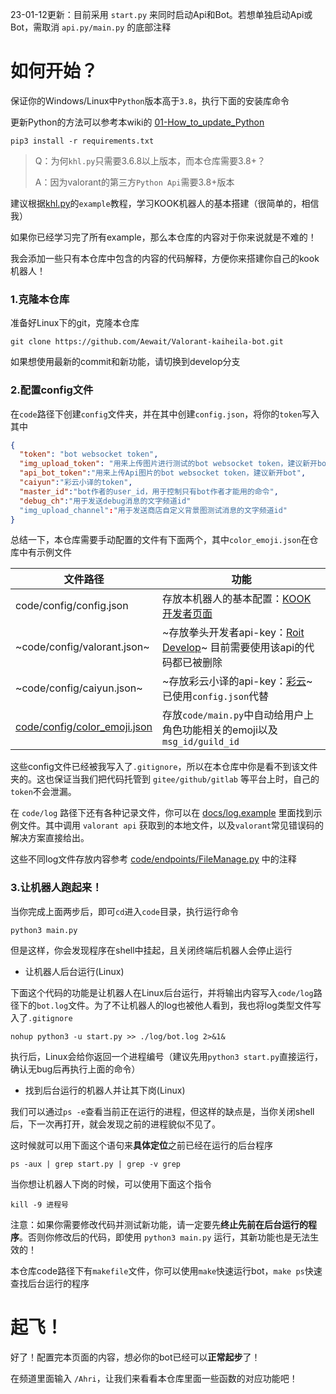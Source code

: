 23-01-12更新：目前采用 `start.py` 来同时启动Api和Bot。若想单独启动Api或Bot，需取消 `api.py/main.py` 的底部注释

# 如何开始？

保证你的Windows/Linux中`Python`版本高于`3.8`，执行下面的安装库命令

更新Python的方法可以参考本wiki的 [01-How_to_update_Python](https://github.com/Aewait/Valorant-Kook-Bot/wiki/01-How_to_update_Python)

~~~
pip3 install -r requirements.txt
~~~

> Q：为何`khl.py`只需要3.6.8以上版本，而本仓库需要3.8+？
>
> A：因为valorant的第三方`Python Api`需要3.8+版本

建议根据[khl.py](https://github.com/TWT233/khl.py)的`example`教程，学习KOOK机器人的基本搭建（很简单的，相信我）

如果你已经学习完了所有example，那么本仓库的内容对于你来说就是不难的！

我会添加一些只有本仓库中包含的内容的代码解释，方便你来搭建你自己的kook机器人！

### 1.克隆本仓库

准备好Linux下的git，克隆本仓库

~~~
git clone https://github.com/Aewait/Valorant-kaiheila-bot.git
~~~

如果想使用最新的commit和新功能，请切换到develop分支

### 2.配置config文件

在`code`路径下创建`config`文件夹，并在其中创建`config.json`，将你的`token`写入其中

~~~json
{
  "token": "bot websocket token",
  "img_upload_token": "用来上传图片进行测试的bot websocket token，建议新开bot",
  "api_bot_token":"用来上传Api图片的bot websocket token，建议新开bot",
  "caiyun":"彩云小译的token",
  "master_id":"bot作者的user_id，用于控制只有bot作者才能用的命令",
  "debug_ch":"用于发送debug消息的文字频道id"
  "img_upload_channel":"用于发送商店自定义背景图测试消息的文字频道id"
}
~~~

总结一下，本仓库需要手动配置的文件有下面两个，其中`color_emoji.json`在仓库中有示例文件

| 文件路径                    | 功能                                                         |
| --------------------------- | ------------------------------------------------------------ |
| code/config/config.json     | 存放本机器人的基本配置：[KOOK开发者页面](https://developer.kaiheila.cn/doc/intro) |
| ~code/config/valorant.json~ | ~存放拳头开发者api-key：[Roit Develop](https://developer.riotgames.com/)~ 目前需要使用该api的代码都已被删除 |
| ~code/config/caiyun.json~     | ~存放彩云小译的api-key：[彩云](https://docs.caiyunapp.com/blog/2018/09/03/lingocloud-api/#python-%E8%B0%83%E7%94%A8)~ 已使用`config.json`代替 |
| [code/config/color_emoji.json](https://github.com/Aewait/Kook-Valorant-Bot/blob/develop/code/config/color_emoji.json) | 存放`code/main.py`中自动给用户上角色功能相关的emoji以及`msg_id/guild_id`       |

这些config文件已经被我写入了`.gitignore`，所以在本仓库中你是看不到该文件夹的。这也保证当我们把代码托管到 `gitee/github/gitlab` 等平台上时，自己的`token`不会泄漏。

在 `code/log` 路径下还有各种记录文件，你可以在 [docs/log.example](./log.example) 里面找到示例文件。其中调用 `valorant api` 获取到的本地文件，以及`valorant`常见错误码的解决方案直接给出。

这些不同log文件存放内容参考 [code/endpoints/FileManage.py](../code/endpoints/FileManage.py) 中的注释


### 3.让机器人跑起来！


当你完成上面两步后，即可`cd`进入`code`目录，执行运行命令

~~~
python3 main.py
~~~

但是这样，你会发现程序在shell中挂起，且关闭终端后机器人会停止运行

* 让机器人后台运行(Linux)

下面这个代码的功能是让机器人在Linux后台运行，并将输出内容写入`code/log`路径下的`bot.log`文件。为了不让机器人的log也被他人看到，我也将log类型文件写入了`.gitignore`
```
nohup python3 -u start.py >> ./log/bot.log 2>&1&
```
执行后，Linux会给你返回一个进程编号（建议先用`python3 start.py`直接运行，确认无bug后再执行上面的命令）

* 找到后台运行的机器人并让其下岗(Linux)

我们可以通过`ps -e`查看当前正在运行的进程，但这样的缺点是，当你关闭shell后，下一次再打开，就会发现之前的进程貌似不见了。

这时候就可以用下面这个语句来**具体定位**之前已经在运行的后台程序

~~~
ps -aux | grep start.py | grep -v grep 
~~~

当你想让机器人下岗的时候，可以使用下面这个指令

```
kill -9 进程号
```

注意：如果你需要修改代码并测试新功能，请一定要先**终止先前在后台运行的程序**。否则你修改后的代码，即使用 `python3 main.py` 运行，其新功能也是无法生效的！

本仓库code路径下有`makefile`文件，你可以使用`make`快速运行bot，`make ps`快速查找后台运行的程序

# 起飞！

好了！配置完本页面的内容，想必你的bot已经可以**正常起步**了！

在频道里面输入 `/Ahri`，让我们来看看本仓库里面一些函数的对应功能吧！